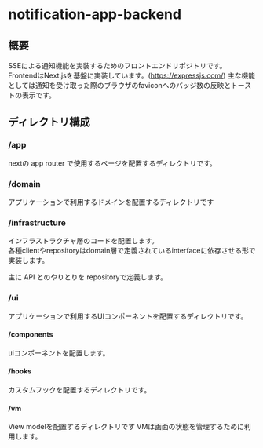 # notification-app-backend

## 概要

SSEによる通知機能を実装するためのフロントエンドリポジトリです。  
FrontendはNext.jsを基盤に実装しています。(https://expressjs.com/)
主な機能としては通知を受け取った際のブラウザのfaviconへのバッジ数の反映とトーストの表示です。

## ディレクトリ構成

### /app

nextの app router で使用するページを配置するディレクトリです。

### /domain

アプリケーションで利用するドメインを配置するディレクトリです

### /infrastructure

インフラストラクチャ層のコードを配置します。  
各種clientやrepositoryはdomain層で定義されているinterfaceに依存させる形で実装します。

主に API とのやりとりを repositoryで定義します。

### /ui

アプリケーションで利用するUIコンポーネントを配置するディレクトリです。

#### /components

uiコンポーネントを配置します。

#### /hooks

カスタムフックを配置するディレクトリです。

#### /vm

View modelを配置するディレクトリです VMは画面の状態を管理するために利用します。
